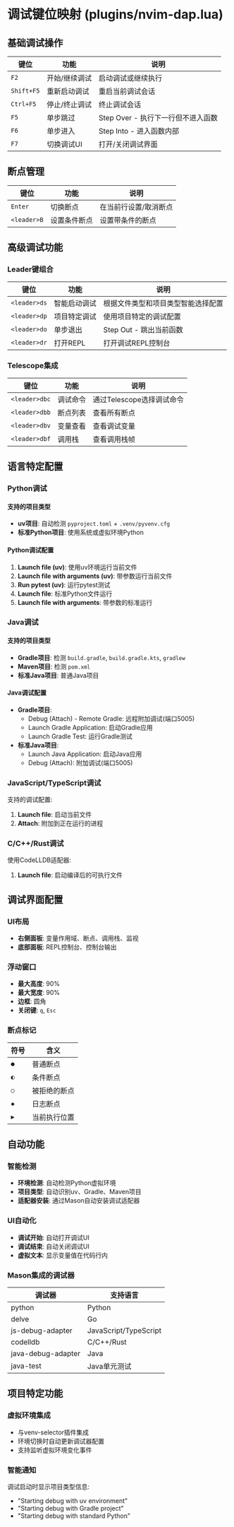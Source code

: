 # 调试键位映射 (plugins/nvim-dap.lua)

## 基础调试操作

| 键位       | 功能          | 说明                               |
| ---------- | ------------- | ---------------------------------- |
| `F2`       | 开始/继续调试 | 启动调试或继续执行                 |
| `Shift+F5` | 重新启动调试  | 重启当前调试会话                   |
| `Ctrl+F5`  | 停止/终止调试 | 终止调试会话                       |
| `F5`       | 单步跳过      | Step Over - 执行下一行但不进入函数 |
| `F6`       | 单步进入      | Step Into - 进入函数内部           |
| `F7`       | 切换调试UI    | 打开/关闭调试界面                  |

## 断点管理

| 键位        | 功能         | 说明                  |
| ----------- | ------------ | --------------------- |
| `Enter`     | 切换断点     | 在当前行设置/取消断点 |
| `<leader>B` | 设置条件断点 | 设置带条件的断点      |

## 高级调试功能

### Leader键组合

| 键位         | 功能         | 说明                               |
| ------------ | ------------ | ---------------------------------- |
| `<leader>ds` | 智能启动调试 | 根据文件类型和项目类型智能选择配置 |
| `<leader>dp` | 项目特定调试 | 使用项目特定的调试配置             |
| `<leader>do` | 单步退出     | Step Out - 跳出当前函数            |
| `<leader>dr` | 打开REPL     | 打开调试REPL控制台                 |

### Telescope集成

| 键位          | 功能     | 说明                      |
| ------------- | -------- | ------------------------- |
| `<leader>dbc` | 调试命令 | 通过Telescope选择调试命令 |
| `<leader>dbb` | 断点列表 | 查看所有断点              |
| `<leader>dbv` | 变量查看 | 查看调试变量              |
| `<leader>dbf` | 调用栈   | 查看调用栈帧              |

## 语言特定配置

### Python调试

#### 支持的项目类型

- **uv项目**: 自动检测 `pyproject.toml` + `.venv/pyvenv.cfg`
- **标准Python项目**: 使用系统或虚拟环境Python

#### Python调试配置

1. **Launch file (uv)**: 使用uv环境运行当前文件
2. **Launch file with arguments (uv)**: 带参数运行当前文件
3. **Run pytest (uv)**: 运行pytest测试
4. **Launch file**: 标准Python文件运行
5. **Launch file with arguments**: 带参数的标准运行

### Java调试

#### 支持的项目类型

- **Gradle项目**: 检测 `build.gradle`, `build.gradle.kts`, `gradlew`
- **Maven项目**: 检测 `pom.xml`
- **标准Java项目**: 普通Java项目

#### Java调试配置

- **Gradle项目**:
  - Debug (Attach) - Remote Gradle: 远程附加调试(端口5005)
  - Launch Gradle Application: 启动Gradle应用
  - Launch Gradle Test: 运行Gradle测试
- **标准Java项目**:
  - Launch Java Application: 启动Java应用
  - Debug (Attach): 附加调试(端口5005)

### JavaScript/TypeScript调试

支持的调试配置:

1. **Launch file**: 启动当前文件
2. **Attach**: 附加到正在运行的进程

### C/C++/Rust调试

使用CodeLLDB适配器:

1. **Launch file**: 启动编译后的可执行文件

## 调试界面配置

### UI布局

- **右侧面板**: 变量作用域、断点、调用栈、监视
- **底部面板**: REPL控制台、控制台输出

### 浮动窗口

- **最大高度**: 90%
- **最大宽度**: 90%
- **边框**: 圆角
- **关闭键**: `q`, `Esc`

### 断点标记

| 符号 | 含义         |
| ---- | ------------ |
| `●`  | 普通断点     |
| `◐`  | 条件断点     |
| `○`  | 被拒绝的断点 |
| `◆`  | 日志断点     |
| `▶` | 当前执行位置 |

## 自动功能

### 智能检测

- **环境检测**: 自动检测Python虚拟环境
- **项目类型**: 自动识别uv、Gradle、Maven项目
- **适配器安装**: 通过Mason自动安装调试适配器

### UI自动化

- **调试开始**: 自动打开调试UI
- **调试结束**: 自动关闭调试UI
- **虚拟文本**: 显示变量值在代码行内

### Mason集成的调试器

| 调试器             | 支持语言              |
| ------------------ | --------------------- |
| python             | Python                |
| delve              | Go                    |
| js-debug-adapter   | JavaScript/TypeScript |
| codelldb           | C/C++/Rust            |
| java-debug-adapter | Java                  |
| java-test          | Java单元测试          |

## 项目特定功能

### 虚拟环境集成

- 与venv-selector插件集成
- 环境切换时自动更新调试器配置
- 支持监听虚拟环境变化事件

### 智能通知

调试启动时显示项目类型信息:

- "Starting debug with uv environment"
- "Starting debug with Gradle project"
- "Starting debug with standard Python"

